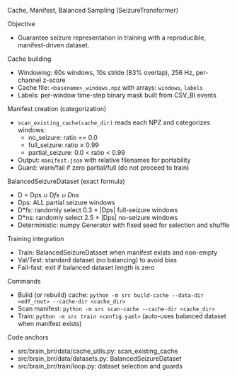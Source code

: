 Cache, Manifest, Balanced Sampling (SeizureTransformer)

Objective

- Guarantee seizure representation in training with a reproducible, manifest-driven dataset.

Cache building

- Windowing: 60s windows, 10s stride (83% overlap), 256 Hz, per-channel z-score
- Cache file: `<basename>_windows.npz` with arrays: `windows`, `labels`
- Labels: per-window time-step binary mask built from CSV_BI events

Manifest creation (categorization)

- `scan_existing_cache(cache_dir)` reads each NPZ and categorizes windows:
  - no_seizure: ratio == 0.0
  - full_seizure: ratio ≥ 0.99
  - partial_seizure: 0.0 < ratio < 0.99
- Output: `manifest.json` with relative filenames for portability
- Guard: warn/fail if zero partial/full (do not proceed to train)

BalancedSeizureDataset (exact formula)

- D = Dps ∪ D*fs ∪ D*ns
- Dps: ALL partial seizure windows
- D*fs: randomly select 0.3 × |Dps| full-seizure windows
- D*ns: randomly select 2.5 × |Dps| no-seizure windows
- Deterministic: numpy Generator with fixed seed for selection and shuffle

Training integration

- Train: BalancedSeizureDataset when manifest exists and non-empty
- Val/Test: standard dataset (no balancing) to avoid bias
- Fail-fast: exit if balanced dataset length is zero

Commands

- Build (or rebuild) cache: `python -m src build-cache --data-dir <edf_root> --cache-dir <cache_dir>`
- Scan manifest: `python -m src scan-cache --cache-dir <cache_dir>`
- Train: `python -m src train <config.yaml>` (auto-uses balanced dataset when manifest exists)

Code anchors

- src/brain_brr/data/cache_utils.py: scan_existing_cache
- src/brain_brr/data/datasets.py: BalancedSeizureDataset
- src/brain_brr/train/loop.py: dataset selection and guards

